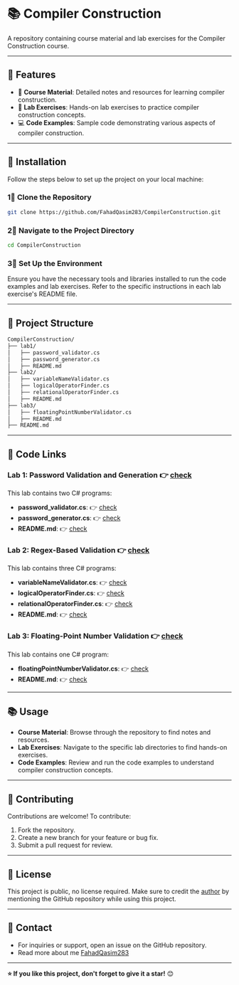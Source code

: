 # 📚 Compiler Construction

A repository containing course material and lab exercises for the Compiler Construction course.

---

## 👋 Features

- 🔧 **Course Material**: Detailed notes and resources for learning compiler construction.
- 🧪 **Lab Exercises**: Hands-on lab exercises to practice compiler construction concepts.
- 💻 **Code Examples**: Sample code demonstrating various aspects of compiler construction.

---

## 🚀 Installation

Follow the steps below to set up the project on your local machine:

### 1⃣ Clone the Repository

```bash
git clone https://github.com/FahadQasim283/CompilerConstruction.git
``` 
### 2⃣ Navigate to the Project Directory
```bash
cd CompilerConstruction
```
### 3⃣ Set Up the Environment
Ensure you have the necessary tools and libraries installed to run the code examples and lab exercises. Refer to the specific instructions in each lab exercise's README file.

---

## 📂 Project Structure

```bash
CompilerConstruction/
├── lab1/
│   ├── password_validator.cs
│   ├── password_generator.cs
│   ├── README.md
├── lab2/
│   ├── variableNameValidator.cs
│   ├── logicalOperatorFinder.cs
│   ├── relationalOperatorFinder.cs
│   ├── README.md
├── lab3/
│   ├── floatingPointNumberValidator.cs
│   ├── README.md
├── README.md
```

---

## 🧪 Code Links

### Lab 1: Password Validation and Generation 👉 [check](lab1/)
This lab contains two C# programs:
- **password_validator.cs**: 👉 [check](lab1/password_validator.cs)
- **password_generator.cs**: 👉 [check](lab1/password_generator.cs)
- **README.md**: 👉 [check](lab1/README.md)      

### Lab 2: Regex-Based Validation 👉 [check](lab2/)
This lab contains three C# programs:
- **variableNameValidator.cs**: 👉 [check](lab2/variableNameValidator.cs)
- **logicalOperatorFinder.cs**: 👉 [check](lab2/logicalOperatorFinder.cs)
- **relationalOperatorFinder.cs**: 👉 [check](lab2/relationalOperatorFinder.cs)
- **README.md**: 👉 [check](lab2/README.md)      

### Lab 3: Floating-Point Number Validation 👉 [check](lab3/)
This lab contains one C# program:
- **floatingPointNumberValidator.cs**: 👉 [check](lab3/floatingPointNumberValidator.cs)
- **README.md**: 👉 [check](lab3/README.md)

---

## 📚 Usage
- **Course Material**: Browse through the repository to find notes and resources.
- **Lab Exercises**: Navigate to the specific lab directories to find hands-on exercises.
- **Code Examples**: Review and run the code examples to understand compiler construction concepts.

---

## 🤝 Contributing
Contributions are welcome! To contribute:
1. Fork the repository.
2. Create a new branch for your feature or bug fix.
3. Submit a pull request for review.

---

## 📝 License
This project is public, no license required. Make sure to credit the [author](https://github.com/FahadQasim283/) by mentioning the GitHub repository while using this project.

---

## 📧 Contact
- For inquiries or support, open an issue on the GitHub repository.
- Read more about me [FahadQasim283](https://github.com/FahadQasim283/)
---

**⭐️ If you like this project, don't forget to give it a star!** 😊

